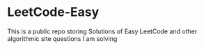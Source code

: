 # LeetCode-Easy
This is a public repo storing Solutions of Easy LeetCode and other algorithmic site questions I am solving 
